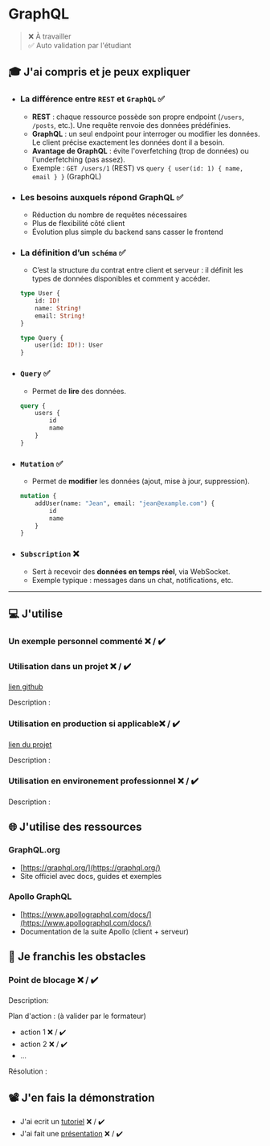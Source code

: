 # GraphQL

> ❌ À travailler  
> ✅ Auto validation par l'étudiant

## 🎓 J'ai compris et je peux expliquer

- ### La différence entre `REST` et `GraphQL` ✅  
    * **REST** : chaque ressource possède son propre endpoint (`/users`, `/posts`, etc.). Une requête renvoie des données prédéfinies.  
    * **GraphQL** : un seul endpoint pour interroger ou modifier les données. Le client précise exactement les données dont il a besoin.  
    * **Avantage de GraphQL** : évite l'overfetching (trop de données) ou l'underfetching (pas assez).  
    * Exemple : `GET /users/1` (REST) vs `query { user(id: 1) { name, email } }` (GraphQL)

- ### Les besoins auxquels répond GraphQL ✅  
    * Réduction du nombre de requêtes nécessaires 
    * Plus de flexibilité côté client  
    * Évolution plus simple du backend sans casser le frontend  

- ### La définition d’un `schéma` ✅  
    * C’est la structure du contrat entre client et serveur : il définit les types de données disponibles et comment y accéder.  
    ```graphql
    type User {
        id: ID!
        name: String!
        email: String!
    }

    type Query {
        user(id: ID!): User
    }
    ```

- ### `Query` ✅  
    * Permet de **lire** des données.  
    ```graphql
    query {
        users {
            id
            name
        }
    }
    ```

- ### `Mutation` ✅  
    * Permet de **modifier** les données (ajout, mise à jour, suppression).  
    ```graphql
    mutation {
        addUser(name: "Jean", email: "jean@example.com") {
            id
            name
        }
    }
    ```

- ### `Subscription` ❌  
    * Sert à recevoir des **données en temps réel**, via WebSocket.  
    * Exemple typique : messages dans un chat, notifications, etc.  

---

## 💻 J'utilise

### Un exemple personnel commenté ❌ / ✔️

### Utilisation dans un projet ❌ / ✔️

[lien github](...)

Description :

### Utilisation en production si applicable❌ / ✔️

[lien du projet](...)

Description :

### Utilisation en environement professionnel ❌ / ✔️

Description :

## 🌐 J'utilise des ressources

### GraphQL.org

- [https://graphql.org/](https://graphql.org/)  
- Site officiel avec docs, guides et exemples

### Apollo GraphQL

- [https://www.apollographql.com/docs/](https://www.apollographql.com/docs/)  
- Documentation de la suite Apollo (client + serveur)

## 🚧 Je franchis les obstacles

### Point de blocage ❌ / ✔️

Description:

Plan d'action : (à valider par le formateur)

- action 1 ❌ / ✔️
- action 2 ❌ / ✔️
- ...

Résolution :

## 📽️ J'en fais la démonstration

- J'ai ecrit un [tutoriel](...) ❌ / ✔️
- J'ai fait une [présentation](...) ❌ / ✔️
